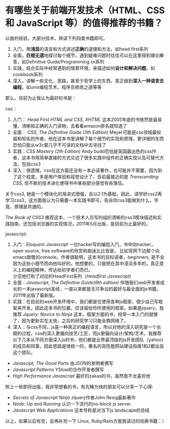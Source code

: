 # 有哪些关于前端开发技术（HTML、CSS 和 JavaScript 等）的值得推荐的书籍？

以我的经验，大部分技术，熟读下列四类书籍即可。  

1.  入门，用**浅显**的语言和方式讲述**正确**的道理和方法，如head first系列
2.  全面，**巨细无遗**地探讨每个细节，遇到疑难问题时往往可以在这里得到理论解答，如Definitive Guide/Programming xx系列
3.  实践，结合实际中经常遇到的情景环境，来描述如何**设计和解决问题**，如cookbook系列
4.  深入，讲解一些文化，思路，甚至于哲学上的东西，真正做到**深入一种语言去编程**，如unix编程艺术，程序员修炼之道等等

那么，目前为止我认为最好的书是：  

css：  

1.  入门： _Head First HTML and CSS, XHTML_ 这本2005年底的书依然是最易懂，清晰和正确的入门读物，去看看amazon排名就知道了
2.  全面： _CSS, The Definitive Guide (3th Edition)_ Meyer可能是css领域最权威和知名的作者，他在这本书里讲解了每个细节的实现和原理，更详细的东西恐怕只能从w3c那几乎不可读的文档中去寻找了
3.  实践：_CSS Mastery (2th Edition)_ Andy budd恐怕是英国最出色的css作者，这本书用简单直接的方式论述了很多实践中组件的正确实现以及可替代方法，包括css3
4.  深入：很遗憾，css在这方面还没有一本必读著作，也可能并不需要，因为到了这个程度，多是用户体验和视觉设计了，目前最接近的是 _Transcending CSS_, 但不断的技术进化使得书中某些部分感觉有些落伍。

关于css3, 她是一个模块化的渐进式增强，且以2.1为基础，因此，请学好css2再学习css3，这方面我认为只需要一本实践书即可，告诉你css3能做到什么，毕竟，原理是共通的。  

_The Book of CSS3_ 推荐这本，一个技术人员写的组织清晰的css3模块描述和实践指南，还包括浏览器的实现情况，2011年5月出版，是目前为止最好的。  

javascript:  

1.  入门：_Eloquent Javascript_ 一位hacker写的编程入门，书中向hacker，open source, free software的欣赏和痴迷比比皆是， 比如官网下边那个向emacs致敬的console。作者很聪明，这本书的目标读者，beginners, 是不会因为这些小细节而向他叫好的。他想要的，只是把在其中浸淫多年的，真正意义上的编程精神，传达给初学者们而已。  
    少见地打败了对应的HeadFirst系列（_Headfirst Javascript_)
2.  全面：_Javascript, The Definitive Guide(6th edition)_ 伴随我们web开发者成长的一本javascript圣经，一直以来都是无可争议的最好与最全面的js书籍，2011年出版了最新版。
3.  实践：在目前的web开发环境中，我们都是在使用各种js框架，很少自己写框架来开发，因此这本书的位置，应该留给你所使用的框架。如果是jquery，我推荐 _Jquery: Novice to Ninja_ 这本，框架方面的书，经常一本入门的就够了，因为更新实在太快，之后的研究学习只能全靠网络了。
4.  深入：与css不同，js是一种真正的编程语言，所以对他的深入研究是一个长期的过程，css的深入更偏向技艺/工匠，而js更偏向设计/架构/艺术，我推荐以下几本从不同方面深入js的书，他们都是业界最顶级的js开发团队（yahoo）的成员和同事，因此思路是很统一的，著名的高性能网站建设指南1和2都出自这个团队。

*   _Javascipt, The Good Parts_ 由JSON的发明者撰写
*   _Javascript Patterns_ YSlow的合作开发者撰写
*   _High Performance Javascript_ 最好的zakas的书，虽然我不太喜欢他

附上一些即将出版，我非常想看的书，有先睹为快的朋友可以分享一下心得:  

*   _Secrets of Javascript Ninja_ Jquery作者John Resig最新著作
*   _Node: Up and Running_ 认识一下流行的no-block js server
*   _Javascript Web Applications_ 这本号称是对当下js landscape的总结

以上，如果以后有空，会再补充一下 Linux, Ruby/Rails方面我读过的经典书籍：）